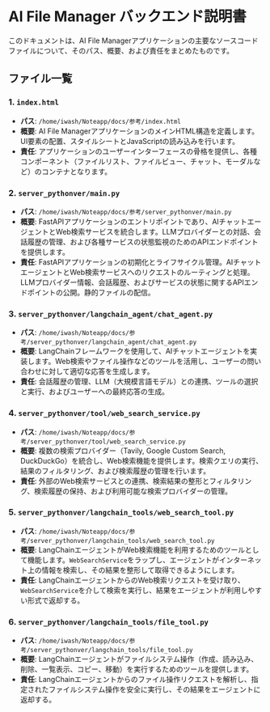 # AI File Manager バックエンド説明書

このドキュメントは、AI File Managerアプリケーションの主要なソースコードファイルについて、そのパス、概要、および責任をまとめたものです。

## ファイル一覧

### 1. `index.html`

*   **パス**: `/home/iwash/Noteapp/docs/参考/index.html`
*   **概要**: AI File ManagerアプリケーションのメインHTML構造を定義します。UI要素の配置、スタイルシートとJavaScriptの読み込みを行います。
*   **責任**: アプリケーションのユーザーインターフェースの骨格を提供し、各種コンポーネント（ファイルリスト、ファイルビュー、チャット、モーダルなど）のコンテナとなります。


### 2. `server_pythonver/main.py`
*   **パス**: `/home/iwash/Noteapp/docs/参考/server_pythonver/main.py`
*   **概要**: FastAPIアプリケーションのエントリポイントであり、AIチャットエージェントとWeb検索サービスを統合します。LLMプロバイダーとの対話、会話履歴の管理、および各種サービスの状態監視のためのAPIエンドポイントを提供します。
*   **責任**: FastAPIアプリケーションの初期化とライフサイクル管理。AIチャットエージェントとWeb検索サービスへのリクエストのルーティングと処理。LLMプロバイダー情報、会話履歴、およびサービスの状態に関するAPIエンドポイントの公開。静的ファイルの配信。

### 3. `server_pythonver/langchain_agent/chat_agent.py`
*   **パス**: `/home/iwash/Noteapp/docs/参考/server_pythonver/langchain_agent/chat_agent.py`
*   **概要**: LangChainフレームワークを使用して、AIチャットエージェントを実装します。Web検索やファイル操作などのツールを活用し、ユーザーの問い合わせに対して適切な応答を生成します。
*   **責任**: 会話履歴の管理、LLM（大規模言語モデル）との連携、ツールの選択と実行、およびユーザーへの最終応答の生成。

### 4. `server_pythonver/tool/web_search_service.py`
*   **パス**: `/home/iwash/Noteapp/docs/参考/server_pythonver/tool/web_search_service.py`
*   **概要**: 複数の検索プロバイダー（Tavily, Google Custom Search, DuckDuckGo）を統合し、Web検索機能を提供します。検索クエリの実行、結果のフィルタリング、および検索履歴の管理を行います。
*   **責任**: 外部のWeb検索サービスとの連携、検索結果の整形とフィルタリング、検索履歴の保持、および利用可能な検索プロバイダーの管理。

### 5. `server_pythonver/langchain_tools/web_search_tool.py`
*   **パス**: `/home/iwash/Noteapp/docs/参考/server_pythonver/langchain_tools/web_search_tool.py`
*   **概要**: LangChainエージェントがWeb検索機能を利用するためのツールとして機能します。`WebSearchService`をラップし、エージェントがインターネット上の情報を検索し、その結果を整形して取得できるようにします。
*   **責任**: LangChainエージェントからのWeb検索リクエストを受け取り、`WebSearchService`を介して検索を実行し、結果をエージェントが利用しやすい形式で返却する。

### 6. `server_pythonver/langchain_tools/file_tool.py`
*   **パス**: `/home/iwash/Noteapp/docs/参考/server_pythonver/langchain_tools/file_tool.py`
*   **概要**: LangChainエージェントがファイルシステム操作（作成、読み込み、削除、一覧表示、コピー、移動）を実行するためのツールを提供します。
*   **責任**: LangChainエージェントからのファイル操作リクエストを解析し、指定されたファイルシステム操作を安全に実行し、その結果をエージェントに返却する。
